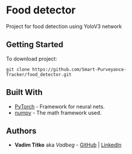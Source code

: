 # Food detector

Project for food detection using YoloV3 network

## Getting Started

To download project:
```
git clone https://github.com/Smart-Purveyance-Tracker/food_detector.git
```



## Built With

* [PyTorch](https://flask.palletsprojects.com/en/1.1.x/) - Framework for neural nets.
* [numpy](https://flask.palletsprojects.com/en/1.1.x/) - The math framework used.

## Authors

* **Vadim Titko** aka *Vadbeg* - [GitHub](https://github.com/Vadbeg/PythonHomework/commits?author=Vadbeg) 
| [LinkedIn](https://www.linkedin.com/in/vadtitko/)